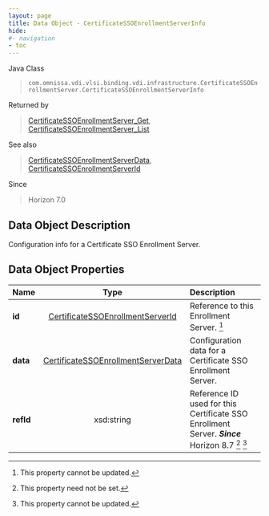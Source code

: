 ```yaml
---
layout: page
title: Data Object - CertificateSSOEnrollmentServerInfo
hide:
#- navigation
- toc
---
```






Java Class
> `com.omnissa.vdi.vlsi.binding.vdi.infrastructure.CertificateSSOEnrollmentServer.CertificateSSOEnrollmentServerInfo`

Returned by
> [CertificateSSOEnrollmentServer_Get](vdi.infrastructure.CertificateSSOEnrollmentServer.md#get), [CertificateSSOEnrollmentServer_List](vdi.infrastructure.CertificateSSOEnrollmentServer.md#list)

See also
> [CertificateSSOEnrollmentServerData](vdi.infrastructure.CertificateSSOEnrollmentServer.CertificateSSOEnrollmentServerData.md), [CertificateSSOEnrollmentServerId](vdi.entity.CertificateSSOEnrollmentServerId.md)

Since
> Horizon 7.0


## Data Object Description

Configuration info for a Certificate SSO Enrollment Server.

## Data Object Properties

 Name | Type | Description
:---|:---:|:---
**id**| [CertificateSSOEnrollmentServerId](vdi.entity.CertificateSSOEnrollmentServerId.md)|  Reference to this Enrollment Server. [^2]
**data**| [CertificateSSOEnrollmentServerData](vdi.infrastructure.CertificateSSOEnrollmentServer.CertificateSSOEnrollmentServerData.md)|  Configuration data for a Certificate SSO Enrollment Server.
**refId**|  xsd:string|  Reference ID used for this Certificate SSO Enrollment Server.  **_Since_** Horizon 8.7 [^1] [^2]
 


 


[^1]: This property need not be set.
[^2]: This property cannot be updated.